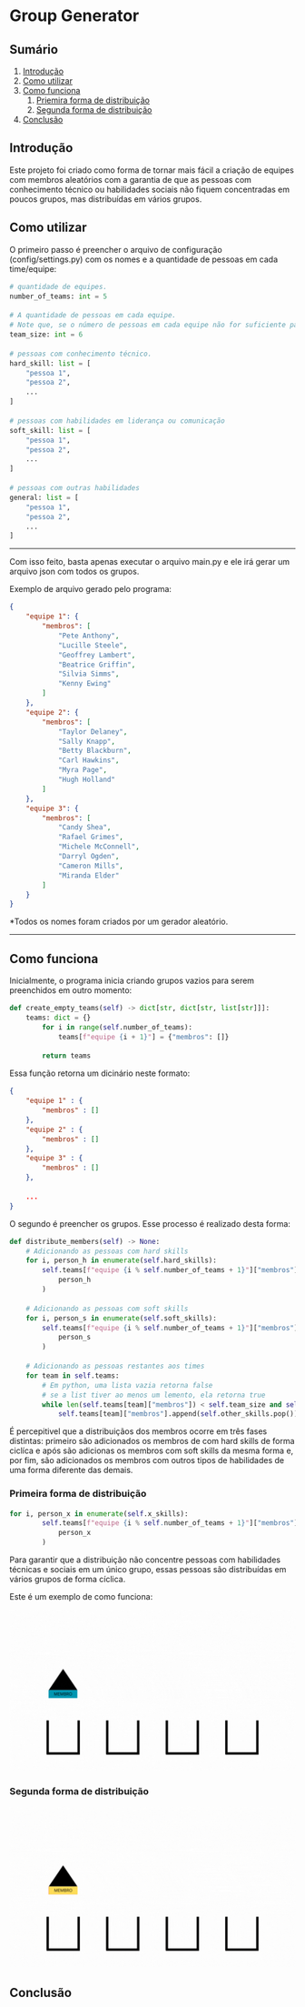 # Group Generator

## Sumário

1. [Introdução](#introdução)
2. [Como utilizar](#como-utilizar)
3. [Como funciona](#como-funciona)
    1. [Priemira forma de distribuição](#primeira-forma-de-distribuição)
    2. [Segunda forma de distribuição](#segunda-forma-de-distribuição)
4. [Conclusão](#conclusão)

## Introdução

Este projeto foi criado como forma de tornar mais fácil a criação de equipes com membros aleatórios com a garantia de que as pessoas com conhecimento técnico ou habilidades sociais não fiquem concentradas em poucos grupos, mas distribuídas em vários grupos.

## Como utilizar

O primeiro passo é preencher o arquivo de configuração (config/settings.py) com os nomes e a quantidade de pessoas em cada time/equipe:

```python
# quantidade de equipes.
number_of_teams: int = 5

# A quantidade de pessoas em cada equipe.
# Note que, se o número de pessoas em cada equipe não for suficiente para alocar todas as pessoas, o excesso ficará sem grupo.
team_size: int = 6

# pessoas com conhecimento técnico.
hard_skill: list = [
    "pessoa 1",
    "pessoa 2",
    ...
]

# pessoas com habilidades em liderança ou comunicação
soft_skill: list = [
    "pessoa 1",
    "pessoa 2",
    ...
]

# pessoas com outras habilidades
general: list = [
    "pessoa 1",
    "pessoa 2",
    ...
]
```

---

Com isso feito, basta apenas executar o arquivo main.py e ele irá gerar um arquivo json com todos os grupos.

Exemplo de arquivo gerado pelo programa:

```json
{
    "equipe 1": {
        "membros": [
            "Pete Anthony",
            "Lucille Steele",
            "Geoffrey Lambert",
            "Beatrice Griffin",
            "Silvia Simms",
            "Kenny Ewing"
        ]
    },
    "equipe 2": {
        "membros": [
            "Taylor Delaney",
            "Sally Knapp",
            "Betty Blackburn",
            "Carl Hawkins",
            "Myra Page",
            "Hugh Holland"
        ]
    },
    "equipe 3": {
        "membros": [
            "Candy Shea",
            "Rafael Grimes",
            "Michele McConnell",
            "Darryl Ogden",
            "Cameron Mills",
            "Miranda Elder"
        ]
    }
}
```

*Todos os nomes foram criados por um gerador aleatório.

---

## Como funciona

Inicialmente, o programa inicia criando grupos vazios para serem preenchidos em outro momento:

```python
def create_empty_teams(self) -> dict[str, dict[str, list[str]]]:
    teams: dict = {}
        for i in range(self.number_of_teams):
            teams[f"equipe {i + 1}"] = {"membros": []}

        return teams
```

Essa função retorna um dicinário neste formato:

```json
{
    "equipe 1" : {
        "membros" : []
    },
    "equipe 2" : {
        "membros" : []
    },
    "equipe 3" : {
        "membros" : []
    },

    ...
}
```

O segundo é preencher os grupos. Esse processo é realizado desta forma:

```python
def distribute_members(self) -> None:
    # Adicionando as pessoas com hard skills
    for i, person_h in enumerate(self.hard_skills):
        self.teams[f"equipe {i % self.number_of_teams + 1}"]["membros"].append(
            person_h
        )

    # Adicionando as pessoas com soft skills
    for i, person_s in enumerate(self.soft_skills):
        self.teams[f"equipe {i % self.number_of_teams + 1}"]["membros"].append(
            person_s
        )

    # Adicionando as pessoas restantes aos times
    for team in self.teams:
        # Em python, uma lista vazia retorna false
        # se a list tiver ao menos um lemento, ela retorna true
        while len(self.teams[team]["membros"]) < self.team_size and self.other_skills:
            self.teams[team]["membros"].append(self.other_skills.pop())
```

É percepitivel que a distribuiçãos dos membros ocorre em três fases distintas: primeiro são adicionados os membros de com hard skills de forma ciclíca e após são adicionas os membros com soft skills da mesma forma e, por fim, são adicionados os membros com outros tipos de habilidades de uma forma diferente das demais.

### Primeira forma de distribuição

```python
for i, person_x in enumerate(self.x_skills):
        self.teams[f"equipe {i % self.number_of_teams + 1}"]["membros"].append(
            person_x
        )
```

Para garantir que a distribuição não concentre pessoas com habilidades técnicas e sociais em um único grupo, essas pessoas são distribuídas em vários grupos de forma cíclica.

Este é um exemplo de como funciona:

![Primeira distribuição](img/distribuição-1.gif)

### Segunda forma de distribuição
![Segunda distribuição](img/distribuição-2.gif)
## Conclusão
